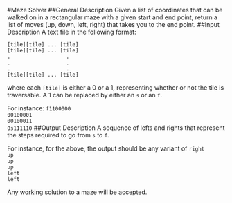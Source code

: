 #Maze Solver
##General Description
Given a list of coordinates that can be walked on in a rectangular maze with a given start and end point, return a list of moves (up, down, left, right) that takes you to the end point.
##Input Description
A text file in the following format:

`[tile][tile] ... [tile]`\
`[tile][tile] ... [tile]`\
`.                  .`\
`.                  .`\
`.                  .`\
`[tile][tile] ... [tile]`

where each `[tile]` is either a 0 or a 1, representing whether or not the tile is traversable. A 1 can be replaced by either an `s` or an `f`.

For instance:
`f1100000`\
`00100001`\
`00100011`\
`0s111110`
##Output Description
A sequence of lefts and rights that represent the steps required to go from `s` to `f`.

For instance, for the above, the output should be any variant of
`right`\
`up`\
`up`\
`up`\
`left`\
`left`

Any working solution to a maze will be accepted.

